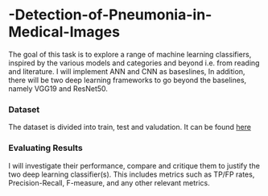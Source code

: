 # -Detection-of-Pneumonia-in-Medical-Images
The goal of this task is to explore a range of machine learning classifiers, inspired by the various models and categories and beyond i.e. from reading and literature. I will implement ANN and CNN as baseslines, In addition, there will be two deep learning frameworks to go beyond the baselines, namely VGG19 and ResNet50.

### Dataset
The dataset is divided into train, test and valudation. It can be found [here](https://drive.google.com/drive/folders/1wxB8BC5JRoX-BBXmXRxFxzPiOM2Af-xN)

### Evaluating Results
I will investigate their performance, compare and critique them to justify the two deep learning classifier(s). This includes metrics such as TP/FP rates, Precision-Recall, F-measure, and any other relevant metrics.
